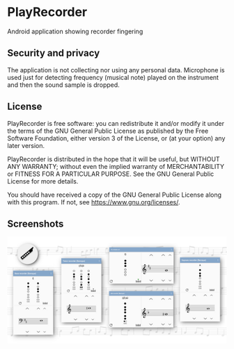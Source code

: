 # PlayRecorder
Android application showing recorder fingering

## Security and privacy
The application is not collecting nor using any personal data. Microphone is used
just for detecting frequency (musical note) played on the instrument and then
the sound sample is dropped.

## License
PlayRecorder is free software: you can redistribute it and/or modify
it under the terms of the GNU General Public License as published by
the Free Software Foundation, either version 3 of the License, or
(at your option) any later version.

PlayRecorder is distributed in the hope that it will be useful,
but WITHOUT ANY WARRANTY; without even the implied warranty of
MERCHANTABILITY or FITNESS FOR A PARTICULAR PURPOSE.  See the
GNU General Public License for more details.

You should have received a copy of the GNU General Public License
along with this program.  If not, see <https://www.gnu.org/licenses/>.

## Screenshots

![feature_graphics](fastlane/metadata/android/en-US/images/featureGraphic.png "Feature graphics")
